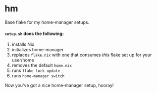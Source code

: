 # hm

Base flake for my home-manager setups.

#### `setup.sh` does the following:

1. installs Nix
1. initializes home-manager
1. replaces `flake.nix` with one that consumes _this_ flake set up for your user/home
1. removes the default `home.nix`
1. runs `flake lock update`
1. runs `home-manager switch`

Now you've got a nice home-manager setup, hooray!
